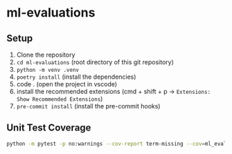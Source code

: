 # ml-evaluations



## Setup

1. Clone the repository
2. `cd ml-evaluations` (root directory of this git repository)
3. `python -m venv .venv`
4. `poetry install` (install the dependencies)
5. code . (open the project in vscode)
6. install the recommended extensions (cmd + shift + p -> `Extensions: Show Recommended Extensions`)
7. `pre-commit install` (install the pre-commit hooks)


## Unit Test Coverage

```sh
python -m pytest -p no:warnings --cov-report term-missing --cov=ml_evaluations tests
```
